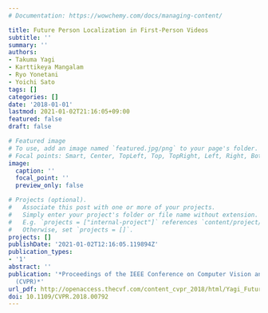 ```yaml
---
# Documentation: https://wowchemy.com/docs/managing-content/

title: Future Person Localization in First-Person Videos
subtitle: ''
summary: ''
authors:
- Takuma Yagi
- Karttikeya Mangalam
- Ryo Yonetani
- Yoichi Sato
tags: []
categories: []
date: '2018-01-01'
lastmod: 2021-01-02T21:16:05+09:00
featured: false
draft: false

# Featured image
# To use, add an image named `featured.jpg/png` to your page's folder.
# Focal points: Smart, Center, TopLeft, Top, TopRight, Left, Right, BottomLeft, Bottom, BottomRight.
image:
  caption: ''
  focal_point: ''
  preview_only: false

# Projects (optional).
#   Associate this post with one or more of your projects.
#   Simply enter your project's folder or file name without extension.
#   E.g. `projects = ["internal-project"]` references `content/project/deep-learning/index.md`.
#   Otherwise, set `projects = []`.
projects: []
publishDate: '2021-01-02T12:16:05.119894Z'
publication_types:
- '1'
abstract: ''
publication: '*Proceedings of the IEEE Conference on Computer Vision and Pattern Recognition
  (CVPR)*'
url_pdf: http://openaccess.thecvf.com/content_cvpr_2018/html/Yagi_Future_Person_Localization_CVPR_2018_paper.html
doi: 10.1109/CVPR.2018.00792
---
```

